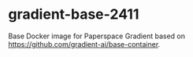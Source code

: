 # gradient-base-2411
Base Docker image for Paperspace Gradient based on https://github.com/gradient-ai/base-container.
